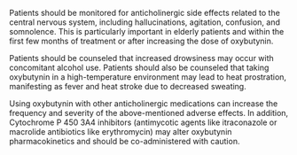Patients should be monitored for anticholinergic side effects related to the central nervous system, including hallucinations, agitation, confusion, and somnolence. This is particularly important in elderly patients and within the first few months of treatment or after increasing the dose of oxybutynin.

Patients should be counseled that increased drowsiness may occur with concomitant alcohol use. Patients should also be counseled that taking oxybutynin in a high-temperature environment may lead to heat prostration, manifesting as fever and heat stroke due to decreased sweating.

Using oxybutynin with other anticholinergic medications can increase the frequency and severity of the above-mentioned adverse effects. In addition, Cytochrome P 450 3A4 inhibitors (antimycotic agents like itraconazole or macrolide antibiotics like erythromycin) may alter oxybutynin pharmacokinetics and should be co-administered with caution.